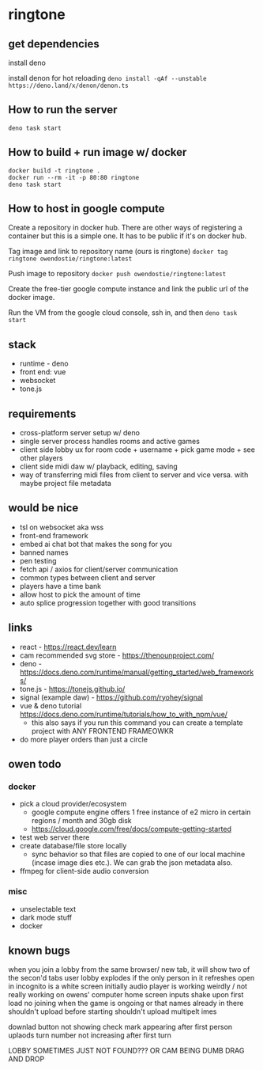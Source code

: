 # ringtone

## get dependencies
install deno

install denon for hot reloading
`deno install -qAf --unstable https://deno.land/x/denon/denon.ts`
## How to run the server
```
deno task start
```

## How to build + run image w/ docker
```
docker build -t ringtone .
docker run --rm -it -p 80:80 ringtone
deno task start
```

## How to host in google compute
Create a repository in docker hub. There are other ways of registering a container but this is a simple one. It has to be public if it's on docker hub.

Tag image and link to repository name (ours is ringtone)
`docker tag ringtone owendostie/ringtone:latest`

Push image to repository
`docker push owendostie/ringtone:latest`

Create the free-tier google compute instance and link the public url of the docker image. 

Run the VM from the google cloud console, ssh in, and then `deno task start`

## stack
- runtime - deno
- front end: vue
- websocket
- tone.js

## requirements
- cross-platform server setup w/ deno
- single server process handles rooms and active games
- client side lobby ux for room code + username + pick game mode + see other players
- client side midi daw w/ playback, editing, saving
- way of transferring midi files from client to server and vice versa. with maybe project file metadata

## would be nice
- tsl on websocket aka wss
- front-end framework
- embed ai chat bot that makes the song for you
- banned names
- pen testing
- fetch api / axios for client/server communication
- common types between client and server
- players have a time bank
- allow host to pick the amount of time
- auto splice progression together with good transitions

## links
- react - https://react.dev/learn
- cam recommended svg store - https://thenounproject.com/
- deno - https://docs.deno.com/runtime/manual/getting_started/web_frameworks/
- tone.js - https://tonejs.github.io/
- signal (example daw) - https://github.com/ryohey/signal
- vue & deno tutorial https://docs.deno.com/runtime/tutorials/how_to_with_npm/vue/
    - this also says if you run this command you can create a template project with ANY FRONTEND FRAMEOWKR
- do more player orders than just a circle

## owen todo
### docker
- pick a cloud provider/ecosystem
    - google compute engine offers 1 free instance of e2 micro in certain regions / month and 30gb disk 
    - https://cloud.google.com/free/docs/compute-getting-started
- test web server there
- create database/file store locally
    - sync behavior so that files are copied to one of our local machine (incase image dies etc.). We can grab the json metadata also. 
- ffmpeg for client-side audio conversion

### misc 
- unselectable text
- dark mode stuff
- docker

## known bugs
when you join a lobby from the same browser/ new tab, it will show two of the secon'd tabs user 
lobby explodes if the only person in it refreshes
open in incognito is a white screen initially
audio player is working weirdly / not really working on owens' computer 
home screen inputs shake upon first load
no joining when the game is ongoing or that names already in there
shouldn't upload before starting
shouldn't upload multipelt imes


downlad button not showing
check mark appearing after first person uplaods
turn number not increasing after first turn

LOBBY SOMETIMES JUST NOT FOUND??? OR CAM BEING DUMB
DRAG AND DROP
